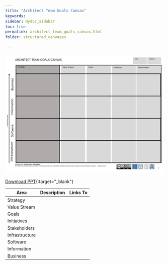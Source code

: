 ```yaml
---
title: "Architect Team Goals Canvas"
keywords: 
sidebar: mydoc_sidebar
toc: true
permalink: architect_team_goals_canvas.html
folder: structured_canvases

---
```


![image001](media/architect_team_goals_canvas001.svg)

[Download PPT](media/ppt/architect_team_goals_canvas.ppt){:target="_blank"}

| Area | Description | Links To |
| --- | --- | --- |
| Strategy |   |   |
| Value Stream |   |   |
| Goals |   |   |
| Initiatives |   |   |
| Stakeholders |   |   |
| Infrastructure |   |   |
| Software |   |   |
| Information |   |   |
| Business |   |   |